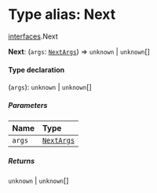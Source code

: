 # Type alias: Next

[interfaces](/auto-docs/free-layout-editor/modules/interfaces.md).Next

**Next**: (`args`: [`NextArgs`](/auto-docs/free-layout-editor/interfaces/interfaces.NextArgs.md)) => `unknown` | `unknown`\[]

#### Type declaration

(`args`): `unknown` | `unknown`\[]

##### Parameters

| Name | Type |
| :------ | :------ |
| `args` | [`NextArgs`](/auto-docs/free-layout-editor/interfaces/interfaces.NextArgs.md) |

##### Returns

`unknown` | `unknown`\[]
